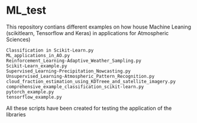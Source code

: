# ML_test

This repository contians different examples on how house Machine Leaning (scikitlearn, Tensorflow and Keras) in applications for Atmospheric Sciences)
```
Classification in Scikit-Learn.py
ML_applications_in_AO.py
Reinforcement_Learning-Adaptive_Weather_Sampling.py
Scikit-Learn_example.py
Supervised_Learning-Precipitation_Nowcasting.py
Unsupervised_Learning-Atmospheric_Pattern_Recognition.py
cloud_fraction_estimation_using_KDTreee_and_satellite_imagery.py
comprehensive_example_classification_scikit-learn.py
pytorch_example.py
tensorflow_example.py
```
All these scripts have been created for testing the application of the libraries
